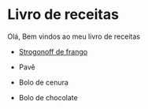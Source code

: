# Livro de receitas

Olá, Bem vindos ao meu livro de receitas

- [Strogonoff de frango](/receitas/strogonoff.md)

- Pavê

- Bolo de cenura 

- Bolo de chocolate

  

